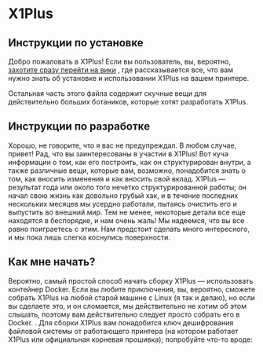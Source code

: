 # X1Plus
## Инструкции по установке
Добро пожаловать в X1Plus! Если вы пользователь, вы, вероятно, [захотите сразу перейти на вики](https://github.com/HenryThomasino/X1Plus-RU/wiki) , где рассказывается все, что вам нужно знать об установке и использовании X1Plus на вашем принтере.

Остальная часть этого файла содержит скучные вещи для действительно больших ботаников, которые хотят разработать X1Plus.

## Инструкции по разработке
Хорошо, не говорите, что я вас не предупреждал. В любом случае, привет! Рад, что вы заинтересованы в участии в X1Plus! Вот куча информации о том, как его построить, как он структурирован внутри, а также различные вещи, которые вам, возможно, понадобится знать о том, как вносить изменения и как вносить свой вклад. X1Plus — результат года или около того нечетко структурированной работы; он начал свою жизнь как довольно грубый хак, и в течение последних нескольких месяцев мы усердно работали, пытаясь очистить его и выпустить во внешний мир. Тем не менее, некоторые детали все еще находятся в беспорядке, и нам очень жаль! Мы надеемся, что вы все равно поиграетесь с этим. Нам предстоит сделать много интересного, и мы пока лишь слегка коснулись поверхности.

## Как мне начать?
Вероятно, самый простой способ начать сборку X1Plus — использовать контейнер Docker. Если вы любите приключения, вы, вероятно, сможете собрать X1Plus на любой старой машине с Linux (я так и делаю), но если вы сделаете это, и он сломается, мы действительно не хотим об этом слышать, поэтому вам действительно следует просто собрать его в Docker. . Для сборки X1Plus вам понадобится ключ дешифрования файловой системы от работающего принтера (на котором работает X1Plus или официальная корневая прошивка); попробуйте что-то вроде:
